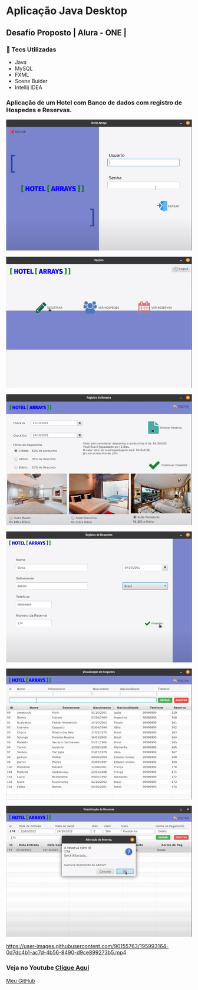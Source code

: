 # Aplicação Java Desktop

## Desafio Proposto | Alura - ONE |

### 💾 Tecs Utilizadas 

- Java
- MySQL
- FXML
- Scene Buider
- Intellij IDEA

### Aplicação de um Hotel com Banco de dados com registro de Hospedes e Reservas.

[![Prévia do Projeto](https://github.com/euclides981/euclides981/blob/main/img/1-login.jpg)](https://github.com/euclides981/hotel#readme)

[![Prévia do Projeto](https://github.com/euclides981/euclides981/blob/main/img/2-options.jpg)](https://github.com/euclides981/hotel#readme)

[![Prévia do Projeto](https://github.com/euclides981/euclides981/blob/main/img/3-reg-reserva.jpg)](https://github.com/euclides981/hotel#readme)

[![Prévia do Projeto](https://github.com/euclides981/euclides981/blob/main/img/4-reg-hospede.jpg)](https://github.com/euclides981/hotel#readme)

[![Prévia do Projeto](https://github.com/euclides981/euclides981/blob/main/img/5-lista-hospede.jpg)](https://github.com/euclides981/hotel#readme)

[![Prévia do Projeto](https://github.com/euclides981/euclides981/blob/main/img/6-lista-reserva.jpg)](https://github.com/euclides981/hotel#readme)

https://user-images.githubusercontent.com/90155763/195993164-0d7dc4b1-ac7d-4b56-8490-d9ce899273b5.mp4

### Veja no Youtube [Clique Aqui](https://www.youtube.com/watch?v=TiQh2e7aaWw)

[Meu GitHub](https://github.com/euclides981)

